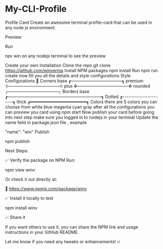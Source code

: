 # My-CLI-Profile

Profile Card
Create an awesome terminal profile-card that can be used in any node js environment.


Preview:

Run

npx win
on any nodejs terminal to see the preview

Create your own
Installation
Clone the repo
git clone https://github.com/winverma
Install NPM packages
npm install
Run
npm run create 
now fill you all the details and style configurations
Style Configurations 🎨
Corners
base
┏――――――――――――┓
premium
⟐――――――――――――⟐
plus
✜――――――――――――✜
rounded
╭――――――――――――╮
Borders
base
┏――――――――――――――――――――――┓
Dotted
┏----------------------┓
thick
┏━━━━━━━━━━━━━━━━━━━━━━┓
Colors
there are 5 colors you can choose from
white
blue
magenta
cyan
gray
after all the configurations you can preview you card using
npm start
Now publish your card
before going into next step make sure you logged in to nodejs in your terminal
Update the name feild in package.json file , example

"name": "win"
Publish

npm publish

Next Steps:

✅ Verify the package on NPM
Run:

npm view winv

Or check it out directly at:

🔗 https://www.npmjs.com/package/winv

✅ Install it locally to test

npm install winv

✅ Share it

If you want others to use it, you can share the NPM link and usage instructions in your GitHub README.

Let me know if you need any tweaks or enhancements! 🔥
